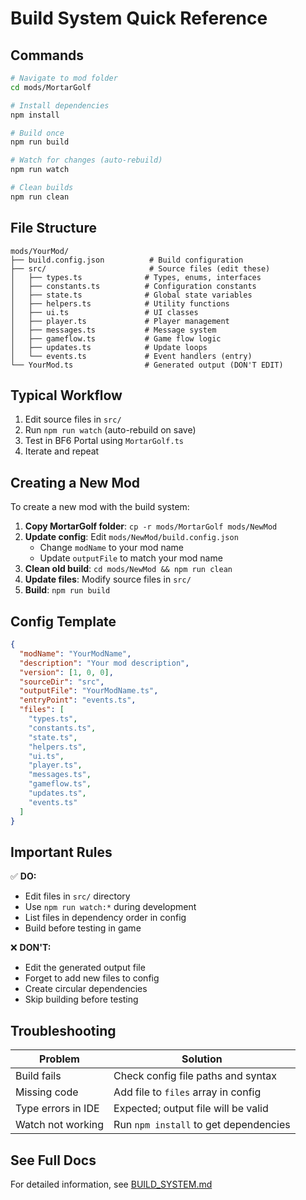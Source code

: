 # Build System Quick Reference

## Commands

```bash
# Navigate to mod folder
cd mods/MortarGolf

# Install dependencies
npm install

# Build once
npm run build

# Watch for changes (auto-rebuild)
npm run watch

# Clean builds
npm run clean
```

## File Structure

```
mods/YourMod/
├── build.config.json          # Build configuration
├── src/                       # Source files (edit these)
│   ├── types.ts              # Types, enums, interfaces
│   ├── constants.ts          # Configuration constants
│   ├── state.ts              # Global state variables
│   ├── helpers.ts            # Utility functions
│   ├── ui.ts                 # UI classes
│   ├── player.ts             # Player management
│   ├── messages.ts           # Message system
│   ├── gameflow.ts           # Game flow logic
│   ├── updates.ts            # Update loops
│   └── events.ts             # Event handlers (entry)
└── YourMod.ts                # Generated output (DON'T EDIT)
```

## Typical Workflow

1. Edit source files in `src/`
2. Run `npm run watch` (auto-rebuild on save)
3. Test in BF6 Portal using `MortarGolf.ts`
4. Iterate and repeat

## Creating a New Mod

To create a new mod with the build system:

1. **Copy MortarGolf folder**: `cp -r mods/MortarGolf mods/NewMod`
2. **Update config**: Edit `mods/NewMod/build.config.json`
   - Change `modName` to your mod name
   - Update `outputFile` to match your mod name
3. **Clean old build**: `cd mods/NewMod && npm run clean`
4. **Update files**: Modify source files in `src/`
5. **Build**: `npm run build`

## Config Template

```json
{
  "modName": "YourModName",
  "description": "Your mod description",
  "version": [1, 0, 0],
  "sourceDir": "src",
  "outputFile": "YourModName.ts",
  "entryPoint": "events.ts",
  "files": [
    "types.ts",
    "constants.ts",
    "state.ts",
    "helpers.ts",
    "ui.ts",
    "player.ts",
    "messages.ts",
    "gameflow.ts",
    "updates.ts",
    "events.ts"
  ]
}
```

## Important Rules

✅ **DO:**
- Edit files in `src/` directory
- Use `npm run watch:*` during development
- List files in dependency order in config
- Build before testing in game

❌ **DON'T:**
- Edit the generated output file
- Forget to add new files to config
- Create circular dependencies
- Skip building before testing

## Troubleshooting

| Problem | Solution |
|---------|----------|
| Build fails | Check config file paths and syntax |
| Missing code | Add file to `files` array in config |
| Type errors in IDE | Expected; output file will be valid |
| Watch not working | Run `npm install` to get dependencies |

## See Full Docs

For detailed information, see [BUILD_SYSTEM.md](BUILD_SYSTEM.md)
